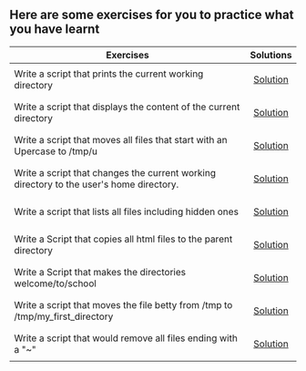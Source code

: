 ## Here are some exercises for you to practice what you have learnt
|    Exercises                                                      | Solutions |
| -------------                                                     |:-------------:|
| Write a script that prints the current working directory          | <a href="../0x00-shell_basics/0-current_working_d2-bring_me_homeirectory"><p>Solution</p></a>     |
| Write a script that displays the content of the current directory |<a href="../0x00-shell_basics/1-listit"><p>Solution</p></a>     |
| Write a script that moves all files that start with an Upercase to /tmp/u    |<a href="../0x00-shell_basics/100-lets_move"><p>Solution</p></a>     |
| Write a script that changes the current working directory to the user's home directory.|<a href="../0x00-shell_basics/2-bring_me_home"><p>Solution</p></a>     |
| Write a script that lists all files including hidden ones | <a href="../0x00-shell_basics/4-listmorefiles"><p>Solution</p></a>     |
| Write a Script that copies all html files to  the parent directory |<a href="../0x00-shell_basics/14-copy_html"><p>Solution</p></a>     |
| Write a Script that makes the directories welcome/to/school  |<a href="../0x00-shell_basics/102-tree"><p>Solution</p></a>     |
| Write a script that moves the file betty from /tmp to /tmp/my_first_directory |<a href="../0x00-shell_basics/7-movethatfile"><p>Solution</p></a>     |
| Write a script that would remove all files ending with a "~"|<a href="../0x00-shell_basics/101-clean_emacs"><p>Solution</p></a>     |
